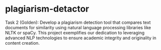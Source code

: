 # plagiarism-detactor
Task 2 (Golden):  Develop a plagiarism detection tool that compares text documents for similarity using natural language processing libraries like NLTK or spaCy. This project exemplifies our dedication to leveraging advanced NLP technologies to ensure academic integrity and originality in content creation.
